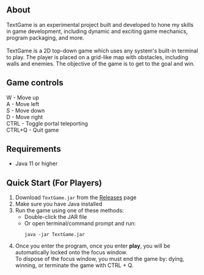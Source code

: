 ## About
TextGame is an experimental project built and developed to hone my skills in game development, including dynamic and exciting game mechanics, program packaging, and more.
<br/><br/>
TextGame is a 2D top-down game which uses any system's built-in terminal to play. The player is placed on a grid-like map with obstacles, including walls and enemies. The objective of the game is to get to the goal and win.

## Game controls
  W - Move up <br/>
  A - Move left <br/>
  S - Move down <br/>
  D - Move right <br/>
  CTRL - Toggle portal teleporting <br/>
  CTRL+Q - Quit game <br/>

## Requirements
- Java 11 or higher

## Quick Start (For Players)
1. Download `TextGame.jar` from the [Releases](../../releases) page
2. Make sure you have Java installed
3. Run the game using one of these methods:
   - Double-click the JAR file
   - Or open terminal/command prompt and run:
     ```
     java -jar TextGame.jar
     ```
4. Once you enter the program, once you enter **play**, you will be automatically locked onto the focus window.<br/>
    To dispose of the focus window, you must end the game by: dying, winning, or terminate the game with CTRL + Q.
